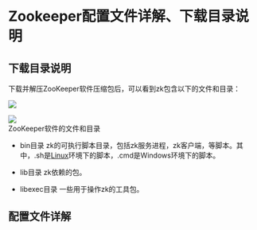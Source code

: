 # Zookeeper配置文件详解、下载目录说明

## 下载目录说明

下载并解压ZooKeeper软件压缩包后，可以看到zk包含以下的文件和目录：

![](http://www.2cto.com/uploadfile/Collfiles/20161226/20161226095913377.jpg)

![](http://www.2cto.com/uploadfile/Collfiles/20161226/20161226095914381.jpg)  
ZooKeeper软件的文件和目录

* bin目录 zk的可执行脚本目录，包括zk服务进程，zk客户端，等脚本。其中，.sh是[Linux](http://www.2cto.com/os/linux/)环境下的脚本，.cmd是Windows环境下的脚本。

* lib目录 zk依赖的包。

* libexec目录 一些用于操作zk的工具包。

## 配置文件详解



